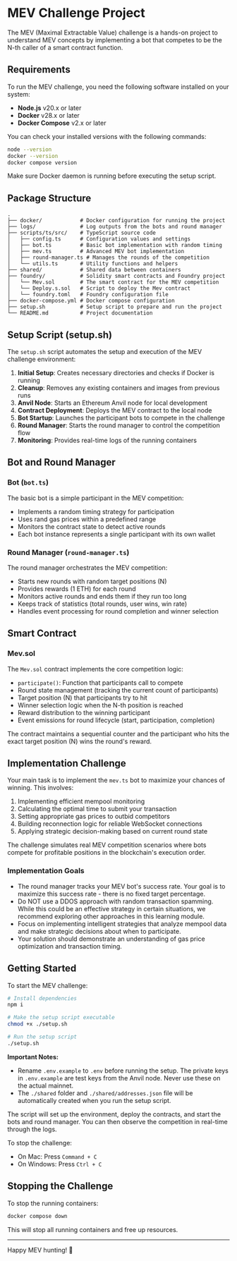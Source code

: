 # MEV Challenge Project

The MEV (Maximal Extractable Value) challenge is a hands-on project to understand MEV concepts by implementing a bot that competes to be the N-th caller of a smart contract function.

## Requirements

To run the MEV challenge, you need the following software installed on your system:

- **Node.js** v20.x or later
- **Docker** v28.x or later
- **Docker Compose** v2.x or later

You can check your installed versions with the following commands:

```bash
node --version
docker --version
docker compose version
```

Make sure Docker daemon is running before executing the setup script.

## Package Structure

```
.
├── docker/            # Docker configuration for running the project
├── logs/              # Log outputs from the bots and round manager
├── scripts/ts/src/    # TypeScript source code
│   ├── config.ts      # Configuration values and settings
│   ├── bot.ts         # Basic bot implementation with random timing
│   ├── mev.ts         # Advanced MEV bot implementation
│   ├── round-manager.ts # Manages the rounds of the competition
│   └── utils.ts       # Utility functions and helpers
├── shared/            # Shared data between containers
├── foundry/           # Solidity smart contracts and Foundry project
│   └── Mev.sol        # The smart contract for the MEV competition
│   └── Deploy.s.sol   # Script to deploy the Mev contract
│   └── foundry.toml   # Foundry configuration file
├── docker-compose.yml # Docker compose configuration
├── setup.sh           # Setup script to prepare and run the project
└── README.md          # Project documentation
```

## Setup Script (setup.sh)

The `setup.sh` script automates the setup and execution of the MEV challenge environment:

1. **Initial Setup**: Creates necessary directories and checks if Docker is running
2. **Cleanup**: Removes any existing containers and images from previous runs
3. **Anvil Node**: Starts an Ethereum Anvil node for local development
4. **Contract Deployment**: Deploys the MEV contract to the local node
5. **Bot Startup**: Launches the participant bots to compete in the challenge
6. **Round Manager**: Starts the round manager to control the competition flow
7. **Monitoring**: Provides real-time logs of the running containers

## Bot and Round Manager

### Bot (`bot.ts`)

The basic bot is a simple participant in the MEV competition:

- Implements a random timing strategy for participation
- Uses rand gas prices within a predefined range
- Monitors the contract state to detect active rounds
- Each bot instance represents a single participant with its own wallet

### Round Manager (`round-manager.ts`)

The round manager orchestrates the MEV competition:

- Starts new rounds with random target positions (N)
- Provides rewards (1 ETH) for each round
- Monitors active rounds and ends them if they run too long
- Keeps track of statistics (total rounds, user wins, win rate)
- Handles event processing for round completion and winner selection

## Smart Contract

### Mev.sol

The `Mev.sol` contract implements the core competition logic:

- `participate()`: Function that participants call to compete
- Round state management (tracking the current count of participants)
- Target position (N) that participants try to hit
- Winner selection logic when the N-th position is reached
- Reward distribution to the winning participant
- Event emissions for round lifecycle (start, participation, completion)

The contract maintains a sequential counter and the participant who hits the exact target position (N) wins the round's reward.

## Implementation Challenge

Your main task is to implement the `mev.ts` bot to maximize your chances of winning. This involves:

1. Implementing efficient mempool monitoring
2. Calculating the optimal time to submit your transaction
3. Setting appropriate gas prices to outbid competitors
4. Building reconnection logic for reliable WebSocket connections
5. Applying strategic decision-making based on current round state

The challenge simulates real MEV competition scenarios where bots compete for profitable positions in the blockchain's execution order.

### Implementation Goals

- The round manager tracks your MEV bot's success rate. Your goal is to maximize this success rate - there is no fixed target percentage.
- Do NOT use a DDOS approach with random transaction spamming. While this could be an effective strategy in certain situations, we recommend exploring other approaches in this learning module.
- Focus on implementing intelligent strategies that analyze mempool data and make strategic decisions about when to participate.
- Your solution should demonstrate an understanding of gas price optimization and transaction timing.

## Getting Started

To start the MEV challenge:

```bash
# Install dependencies
npm i

# Make the setup script executable
chmod +x ./setup.sh

# Run the setup script
./setup.sh
```

**Important Notes:**
- Rename `.env.example` to `.env` before running the setup. The private keys in `.env.example` are test keys from the Anvil node. Never use these on the actual mainnet.
- The `./shared` folder and `./shared/addresses.json` file will be automatically created when you run the setup script.

The script will set up the environment, deploy the contracts, and start the bots and round manager. You can then observe the competition in real-time through the logs.

To stop the challenge:
- On Mac: Press `Command + C`
- On Windows: Press `Ctrl + C`

## Stopping the Challenge

To stop the running containers:

```bash
docker compose down
```

This will stop all running containers and free up resources.

---

Happy MEV hunting! 🚀

